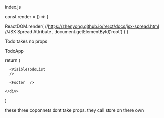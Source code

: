 index.js


const render = () => {


  ReactDOM.render(
    //https://zhenyong.github.io/react/docs/jsx-spread.html
    //JSX Spread Attribute
      <TodoApp />,
      document.getElementById('root')
  )
}

Todo takes no props

TodoApp

 return (
    <div>
      <AddTodo />

      <VisibleTodoList
      />

      <Footer  />

    </div>
  )

these three coponnets dont take props. they call store on there own